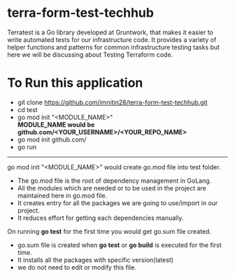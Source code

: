 # terra-form-test-techhub

Terratest is a Go library developed at Gruntwork, that makes it easier to write automated tests for our infrastructure code. It provides a variety of helper functions and patterns for common infrastructure testing tasks but here we will be discussing about Testing Terraform code.

# To Run this application
* git clone https://github.com/imnitin28/terra-form-test-techhub.git  <br />
* cd test  <br />
* go mod init "<MODULE_NAME>"  <br />
  **MODULE_NAME would be github.com/<YOUR_USERNAME>/<YOUR_REPO_NAME>**  <br />
* go mod init github.com/<FOLDER-PATH>  <br/>
* go run

--------------------------------------------------------------------------------------------------------------------------------------------------------------------

go mod init "<MODULE_NAME>" would create go.mod file into test folder.  <br />
* The go.mod file is the root of dependency management in GoLang. 
* All the modules which are needed or to be used in the project are maintained here in go.mod file.
* It creates entry for all the packages we are going to use/import in our project.
* It reduces effort for getting each dependencies manually.

On running **go test** for the first time you would get go.sum file created.
* go.sum file is created when **go test** or **go build** is executed for the first time.
* It installs all the packages with specific version(latest)
* we do not need to edit or modify this file.
